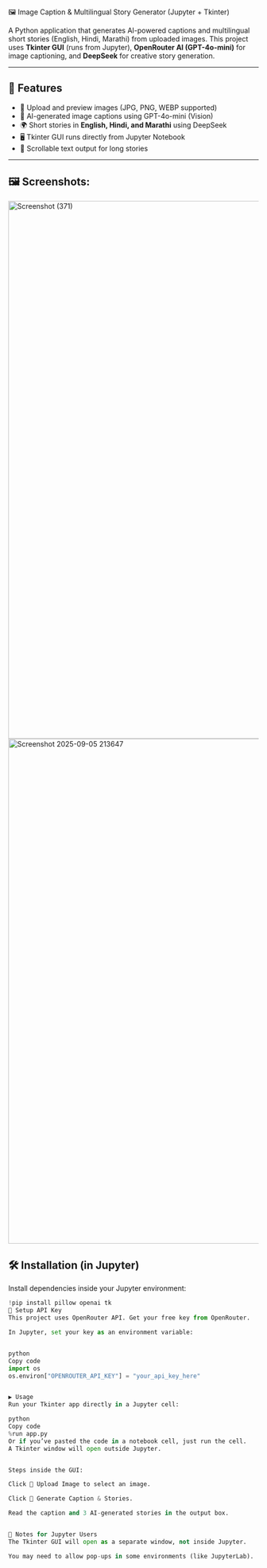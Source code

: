 
🖼️ Image Caption & Multilingual Story Generator (Jupyter + Tkinter) 
 
 A Python application that generates AI-powered captions and multilingual short stories (English, Hindi, Marathi) from uploaded images.
 This project uses **Tkinter GUI** (runs from Jupyter), **OpenRouter AI (GPT-4o-mini)** for image captioning, and **DeepSeek** for creative story generation.  

---

## 🚀 Features
- 📂 Upload and preview images (JPG, PNG, WEBP supported)  
- 📝 AI-generated image captions using GPT-4o-mini (Vision)  
- 🌍 Short stories in **English, Hindi, and Marathi** using DeepSeek  
- 🖥️ Tkinter GUI runs directly from Jupyter Notebook  
- 📜 Scrollable text output for long stories  

---


## 🖼️ Screenshots:


<img width="1920" height="1080" alt="Screenshot (371)" src="https://github.com/user-attachments/assets/de0ef771-ac38-4c29-829c-de7e0e890417" />



<img width="1919" height="1014" alt="Screenshot 2025-09-05 213647" src="https://github.com/user-attachments/assets/306d966e-b870-4d0d-b000-fd04c35e980b" />



## 🛠️ Installation (in Jupyter)

Install dependencies inside your Jupyter environment:


```python
!pip install pillow openai tk
🔑 Setup API Key
This project uses OpenRouter API. Get your free key from OpenRouter.

In Jupyter, set your key as an environment variable:


python
Copy code
import os
os.environ["OPENROUTER_API_KEY"] = "your_api_key_here"


▶️ Usage
Run your Tkinter app directly in a Jupyter cell:

python
Copy code
%run app.py
Or if you’ve pasted the code in a notebook cell, just run the cell.
A Tkinter window will open outside Jupyter.


Steps inside the GUI:

Click 📂 Upload Image to select an image.

Click 🚀 Generate Caption & Stories.

Read the caption and 3 AI-generated stories in the output box.


📌 Notes for Jupyter Users
The Tkinter GUI will open as a separate window, not inside Jupyter.

You may need to allow pop-ups in some environments (like JupyterLab).




